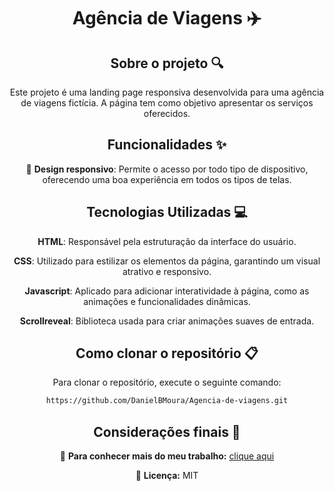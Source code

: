 <div align="center">
<h1 align="center">  Agência de Viagens ✈️ </h1>

## Sobre o projeto 🔍

<p align="center">
Este projeto é uma landing page responsiva desenvolvida para uma agência de viagens fictícia. A página tem como objetivo apresentar os serviços oferecidos.
</p>

## Funcionalidades ✨

📱 **Design responsivo**: Permite o acesso por todo tipo de dispositivo, oferecendo uma boa experiência em todos os tipos de telas.  

## Tecnologias Utilizadas 💻

**HTML**: Responsável pela estruturação da interface do usuário.

**CSS**: Utilizado para estilizar os elementos da página, garantindo um visual atrativo e responsivo.  

**Javascript**: Aplicado para adicionar interatividade à página, como as animações e funcionalidades dinâmicas.  

**Scrollreveal**: Biblioteca usada para criar animações suaves de entrada.

## Como clonar o repositório 📋

Para clonar o repositório, execute o seguinte comando:

```bash
https://github.com/DanielBMoura/Agencia-de-viagens.git
```

## Considerações finais 📝

🔗 **Para conhecer mais do meu trabalho:** [clique aqui](https://www.linkedin.com/in/daniel-borazo-de-moura-b4a995356/)

📜 **Licença:** MIT

 </div>
